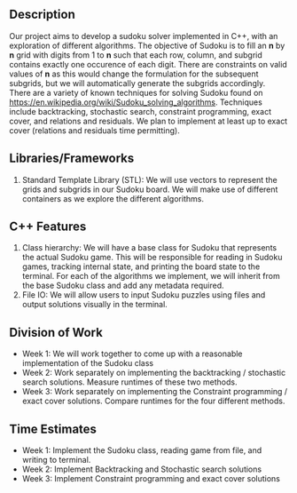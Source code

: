 ## Description 

Our project aims to develop a sudoku solver implemented in C++, with an exploration of different algorithms. The objective of Sudoku is to fill an **n** by **n** grid with digits from 1 to **n** such that each row, column, and subgrid contains exactly one occurence of each digit. There are constraints on valid values of **n** as this would change the formulation for the subsequent subgrids, but we will automatically generate the subgrids accordingly. There are a variety of known techniques for solving Sudoku found on https://en.wikipedia.org/wiki/Sudoku_solving_algorithms. Techniques include backtracking, stochastic search, constraint programming, exact cover, and relations and residuals. We plan to implement at least up to exact cover (relations and residuals time permitting).

## Libraries/Frameworks
1. Standard Template Library (STL): We will use vectors to represent the grids and subgrids in our Sudoku board. We will make use of different containers as we explore the different algorithms.

## C++ Features
1. Class hierarchy: We will have a base class for Sudoku that represents the actual Sudoku game. This will be responsible for reading in Sudoku games, tracking internal state, and printing the board state to the terminal. For each of the algorithms we implement, we will inherit from the base Sudoku class and add any metadata required.
2. File IO: We will allow users to input Sudoku puzzles using files and output solutions visually in the terminal.


## Division of Work
- Week 1: We will work together to come up with a reasonable implementation of the Sudoku class
- Week 2: Work separately on implementing the backtracking / stochastic search solutions. Measure runtimes of these two methods.
- Week 3: Work separately on implementing the Constraint programming / exact cover solutions. Compare runtimes for the four different methods.

## Time Estimates
- Week 1: Implement the Sudoku class, reading game from file, and writing to terminal.
- Week 2: Implement Backtracking and Stochastic search solutions
- Week 3: Implement Constraint programming and exact cover solutions
